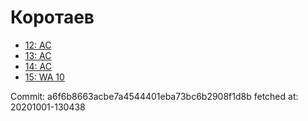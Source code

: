 # Коротаев
- [12: AC](12.md)
- [13: AC](13.md)
- [14: AC](14.md)
- [15: WA 10](15.md)

Commit: a6f6b8663acbe7a4544401eba73bc6b2908f1d8b
 fetched at: 20201001-130438
